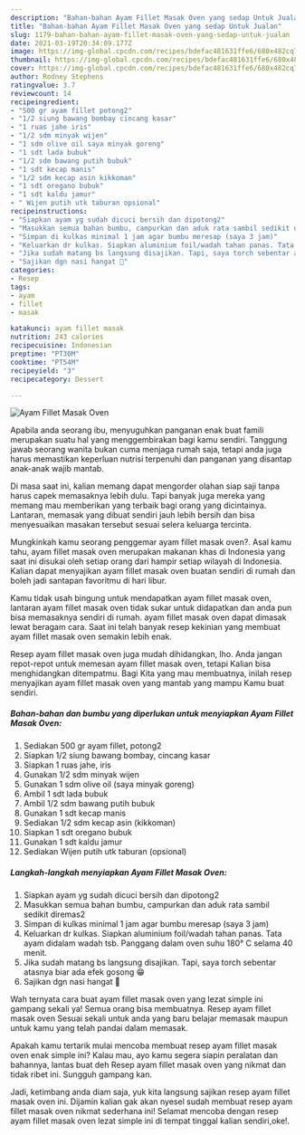 ```yaml
---
description: "Bahan-bahan Ayam Fillet Masak Oven yang sedap Untuk Jualan"
title: "Bahan-bahan Ayam Fillet Masak Oven yang sedap Untuk Jualan"
slug: 1179-bahan-bahan-ayam-fillet-masak-oven-yang-sedap-untuk-jualan
date: 2021-03-19T20:34:09.177Z
image: https://img-global.cpcdn.com/recipes/bdefac481631ffe6/680x482cq70/ayam-fillet-masak-oven-foto-resep-utama.jpg
thumbnail: https://img-global.cpcdn.com/recipes/bdefac481631ffe6/680x482cq70/ayam-fillet-masak-oven-foto-resep-utama.jpg
cover: https://img-global.cpcdn.com/recipes/bdefac481631ffe6/680x482cq70/ayam-fillet-masak-oven-foto-resep-utama.jpg
author: Rodney Stephens
ratingvalue: 3.7
reviewcount: 14
recipeingredient:
- "500 gr ayam fillet potong2"
- "1/2 siung bawang bombay cincang kasar"
- "1 ruas jahe iris"
- "1/2 sdm minyak wijen"
- "1 sdm olive oil saya minyak goreng"
- "1 sdt lada bubuk"
- "1/2 sdm bawang putih bubuk"
- "1 sdt kecap manis"
- "1/2 sdm kecap asin kikkoman"
- "1 sdt oregano bubuk"
- "1 sdt kaldu jamur"
- " Wijen putih utk taburan opsional"
recipeinstructions:
- "Siapkan ayam yg sudah dicuci bersih dan dipotong2"
- "Masukkan semua bahan bumbu, campurkan dan aduk rata sambil sedikit diremas2"
- "Simpan di kulkas minimal 1 jam agar bumbu meresap (saya 3 jam)"
- "Keluarkan dr kulkas. Siapkan aluminium foil/wadah tahan panas. Tata ayam didalam wadah tsb. Panggang dalam oven suhu 180° C selama 40 menit."
- "Jika sudah matang bs langsung disajikan. Tapi, saya torch sebentar atasnya biar ada efek gosong 😁"
- "Sajikan dgn nasi hangat 🥰"
categories:
- Resep
tags:
- ayam
- fillet
- masak

katakunci: ayam fillet masak 
nutrition: 243 calories
recipecuisine: Indonesian
preptime: "PT30M"
cooktime: "PT54M"
recipeyield: "3"
recipecategory: Dessert

---
```



![Ayam Fillet Masak Oven](https://img-global.cpcdn.com/recipes/bdefac481631ffe6/680x482cq70/ayam-fillet-masak-oven-foto-resep-utama.jpg)

Apabila anda seorang ibu, menyuguhkan panganan enak buat famili merupakan suatu hal yang menggembirakan bagi kamu sendiri. Tanggung jawab seorang  wanita bukan cuma menjaga rumah saja, tetapi anda juga harus memastikan keperluan nutrisi terpenuhi dan panganan yang disantap anak-anak wajib mantab.

Di masa  saat ini, kalian memang dapat mengorder olahan siap saji tanpa harus capek memasaknya lebih dulu. Tapi banyak juga mereka yang memang mau memberikan yang terbaik bagi orang yang dicintainya. Lantaran, memasak yang dibuat sendiri jauh lebih bersih dan bisa menyesuaikan masakan tersebut sesuai selera keluarga tercinta. 



Mungkinkah kamu seorang penggemar ayam fillet masak oven?. Asal kamu tahu, ayam fillet masak oven merupakan makanan khas di Indonesia yang saat ini disukai oleh setiap orang dari hampir setiap wilayah di Indonesia. Kalian dapat menyajikan ayam fillet masak oven buatan sendiri di rumah dan boleh jadi santapan favoritmu di hari libur.

Kamu tidak usah bingung untuk mendapatkan ayam fillet masak oven, lantaran ayam fillet masak oven tidak sukar untuk didapatkan dan anda pun bisa memasaknya sendiri di rumah. ayam fillet masak oven dapat dimasak lewat beragam cara. Saat ini telah banyak resep kekinian yang membuat ayam fillet masak oven semakin lebih enak.

Resep ayam fillet masak oven juga mudah dihidangkan, lho. Anda jangan repot-repot untuk memesan ayam fillet masak oven, tetapi Kalian bisa menghidangkan ditempatmu. Bagi Kita yang mau membuatnya, inilah resep menyajikan ayam fillet masak oven yang mantab yang mampu Kamu buat sendiri.

<!--inarticleads1-->

##### Bahan-bahan dan bumbu yang diperlukan untuk menyiapkan Ayam Fillet Masak Oven:

1. Sediakan 500 gr ayam fillet, potong2
1. Siapkan 1/2 siung bawang bombay, cincang kasar
1. Siapkan 1 ruas jahe, iris
1. Gunakan 1/2 sdm minyak wijen
1. Gunakan 1 sdm olive oil (saya minyak goreng)
1. Ambil 1 sdt lada bubuk
1. Ambil 1/2 sdm bawang putih bubuk
1. Gunakan 1 sdt kecap manis
1. Sediakan 1/2 sdm kecap asin (kikkoman)
1. Siapkan 1 sdt oregano bubuk
1. Gunakan 1 sdt kaldu jamur
1. Sediakan  Wijen putih utk taburan (opsional)




<!--inarticleads2-->

##### Langkah-langkah menyiapkan Ayam Fillet Masak Oven:

1. Siapkan ayam yg sudah dicuci bersih dan dipotong2
1. Masukkan semua bahan bumbu, campurkan dan aduk rata sambil sedikit diremas2
1. Simpan di kulkas minimal 1 jam agar bumbu meresap (saya 3 jam)
1. Keluarkan dr kulkas. Siapkan aluminium foil/wadah tahan panas. Tata ayam didalam wadah tsb. Panggang dalam oven suhu 180° C selama 40 menit.
1. Jika sudah matang bs langsung disajikan. Tapi, saya torch sebentar atasnya biar ada efek gosong 😁
1. Sajikan dgn nasi hangat 🥰




Wah ternyata cara buat ayam fillet masak oven yang lezat simple ini gampang sekali ya! Semua orang bisa membuatnya. Resep ayam fillet masak oven Sesuai sekali untuk anda yang baru belajar memasak maupun untuk kamu yang telah pandai dalam memasak.

Apakah kamu tertarik mulai mencoba membuat resep ayam fillet masak oven enak simple ini? Kalau mau, ayo kamu segera siapin peralatan dan bahannya, lantas buat deh Resep ayam fillet masak oven yang nikmat dan tidak ribet ini. Sungguh gampang kan. 

Jadi, ketimbang anda diam saja, yuk kita langsung sajikan resep ayam fillet masak oven ini. Dijamin kalian gak akan nyesel sudah membuat resep ayam fillet masak oven nikmat sederhana ini! Selamat mencoba dengan resep ayam fillet masak oven lezat simple ini di tempat tinggal kalian sendiri,oke!.

